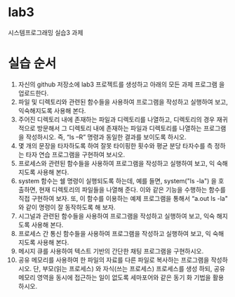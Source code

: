 # lab3
시스템프로그래밍 실습3 과제

# 실습 순서
1. 자신의 github 저장소에 lab3 프로젝트를 생성하고 아래의 모든 과제 프로그램
을 업로드한다.
2. 파일 및 디렉토리와 관련된 함수들을 사용하여 프로그램을 작성하고 실행하여
보고, 익숙해지도록 사용해 본다.
3. 주어진 디렉토리 내에 존재하는 파일과 디렉토리를 나열하고, 디렉토리의 경우
재귀적으로 방문해서 그 디렉토리 내에 존재하는 파일과 디렉토리를 나열하는
프로그램을 작성하시오. 즉, “ls –R” 명령과 동일한 결과를 보이도록 하시오.
4. 몇 개의 문장을 타자하도록 하여 잘못 타이핑한 횟수와 평균 분당 타자수를 측
정하는 타자 연습 프로그램을 구현하여 보시오.
5. 프로세스와 관련된 함수들을 사용하여 프로그램을 작성하고 실행하여 보고, 익
숙해지도록 사용해 본다.
6. system 함수는 쉘 명령이 실행되도록 하는데, 예를 들면, system("ls -la") 을
호출하면, 현재 디렉토리의 파일들을 나열해 준다. 이와 같은 기능을 수행하는
함수를 직접 구현하여 보자. 또, 이 함수를 이용하는 예제 프로그램을 통해서
“a.out ls -la" 와 같이 명령이 잘 동작하도록 해 보자.
7. 시그널과 관련된 함수들을 사용하여 프로그램을 작성하고 실행하여 보고, 익숙
해지도록 사용해 본다.
8. 프로세스 간 통신 함수들을 사용하여 프로그램을 작성하고 실행하여 보고, 익
숙해지도록 사용해 본다.
9. 메시지 큐를 사용하여 텍스트 기반의 간단한 채팅 프로그램을 구현하시오.
10. 공유 메모리를 사용하여 한 파일의 자료를 다른 파일로 복사하는 프로그램을
작성하시오. 단, 부모(읽는 프로세스) 와 자식(쓰는 프로세스) 프로세스를 생성
하되, 공유 메모리 영역을 동시에 접근하는 일이 없도록 세마포어와 같은 동기
화 기법을 활용하시오.
